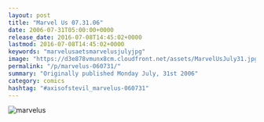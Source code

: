 ```yaml
---
layout: post
title: "Marvel Us 07.31.06"
date: 2006-07-31T05:00:00+0000
release_date: 2016-07-08T14:45:02+0000
lastmod: 2016-07-08T14:45:02+0000
keywords: "marvelusaetsmarvelusjulyjpg"
image: "https://d3e878vmunx8cm.cloudfront.net/assets/MarvelUsJuly31.jpg"
permalink: "/p/marvelus-060731/"
summary: "Originally published Monday July, 31st 2006"
category: comics
hashtag: "#axisofstevil_marvelus-060731"
---
```


![marvelus](https://d3e878vmunx8cm.cloudfront.net/assets/MarvelUsJuly31.jpg)
